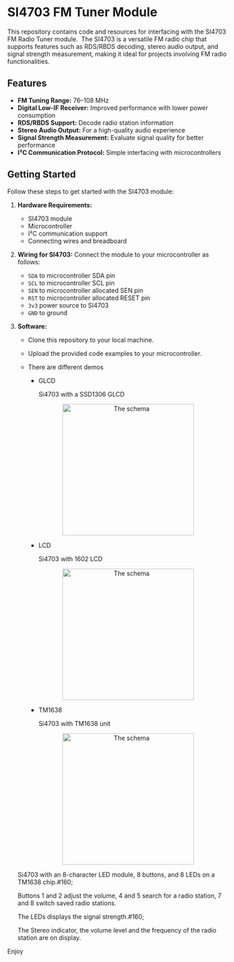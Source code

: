 # SI4703 FM Tuner Module

This repository contains code and resources for interfacing with the SI4703 FM Radio Tuner module.&#160;&#160;The SI4703 is a versatile FM radio chip that supports features such as RDS/RBDS decoding, stereo audio output, and signal strength measurement, making it ideal for projects involving FM radio functionalities.

## Features
- **FM Tuning Range:** 76–108 MHz
- **Digital Low-IF Receiver:** Improved performance with lower power consumption
- **RDS/RBDS Support:** Decode radio station information
- **Stereo Audio Output:** For a high-quality audio experience
- **Signal Strength Measurement:** Evaluate signal quality for better performance
- **I²C Communication Protocol:** Simple interfacing with microcontrollers

## Getting Started
Follow these steps to get started with the SI4703 module:

1. **Hardware Requirements:**
   - SI4703 module
   - Microcontroller 
   - I²C communication support
   - Connecting wires and breadboard

2. **Wiring for SI4703:**
   Connect the module to your microcontroller as follows:
   - `SDA` to microcontroller SDA pin
   - `SCL` to microcontroller SCL pin
   - `SEN` to microcontroller allocated SEN pin
   - `RST` to microcontroller allocated RESET pin
   - `3v3` power source to SI4703
   - `GND` to ground

3. **Software:**
   - Clone this repository to your local machine.
   - Upload the provided code examples to your microcontroller.
   - There are different demos
      - GLCD

         Si4703 with a SSD1306 GLCD

      <div style="text-align: center;">
      <img src="Si4703_GLCD_Demo.gif" alt="The schema" width="300">
      </div>

      - LCD

         Si4703 with 1602 LCD

      <div style="text-align: center;">
      <img src="Si4703_1602LCD_Demo.gif" alt="The schema" width="300">
      </div>

      - TM1638

         Si4703 with TM1638 unit

      <div style="text-align: center;">
      <img src="Si4703_TM_1638_Demo.gif" alt="The schema" width="300">
      </div>

   Si4703 with an 8-character LED module, 8 buttons, and 8 LEDs on a TM1638 chip.#160;&#160;

   Buttons 1 and 2 adjust the volume, 4 and 5 search for a radio station, 7 and 8 switch saved radio stations.

      The LEDs displays the signal strength.#160;&#160;
      
      The Stereo indicator, the volume level and the frequency of the radio station are on display.

Enjoy